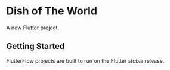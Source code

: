 # Dish of The World

A new Flutter project.

## Getting Started

FlutterFlow projects are built to run on the Flutter _stable_ release.
